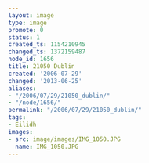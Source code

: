 ```yaml
---
layout: image
type: image
promote: 0
status: 1
created_ts: 1154210945
changed_ts: 1372159487
node_id: 1656
title: 21050 Dublin
created: '2006-07-29'
changed: '2013-06-25'
aliases:
- "/2006/07/29/21050_dublin/"
- "/node/1656/"
permalink: "/2006/07/29/21050_dublin/"
tags:
- Eilidh
images:
- src: image/images/IMG_1050.JPG
  name: IMG_1050.JPG
---
```


